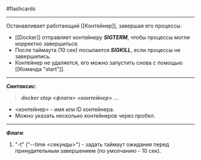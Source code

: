 #flashcards
***
Останавливает работающий [[Контейнер]], завершая его процессы.
- [[Docker]] отправляет контейнеру ***SIGTERM***, чтобы процессы могли корректно завершиться.
- После таймаута (10 сек) посылается ***SIGKILL***, если процессы не завершились.
- Контейнер не удаляется, его можно запустить снова с помощью [[Команда "start"]].
***
***Синтаксис***:
>***docker stop <флаги> <контейнер> ...***
- <контейнер> - имя или ID контейнера.
- Можно указать несколько контейнеров через пробел.
***
***Флаги***:
1. "-t" ("--time <секунды>") - задать таймаут ожидания перед принудительным завершением (по умолчанию - 10 сек).
<!--SR:!2025-10-08,9,250-->